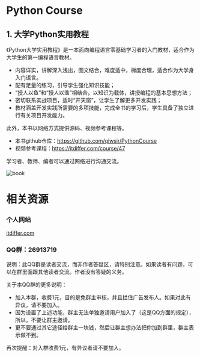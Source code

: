# Python Course

## 1. 大学Python实用教程

《Python大学实用教程》是一本面向编程语言零基础学习者的入门教材，适合作为大学生的第一编程语言教材。

- 内容详实，讲解深入浅出，图文结合，难度适中，梯度合理，适合作为大学身入门语言。
- 配有足量的练习，引导学生强化知识技能；
- “授人以鱼”和“授人以渔”相结合，以知识为载体，讲授编程的基本思想方法；
- 密切联系实战项目，适时“开天窗”，让学生了解更多开发实践；
- 教材涵盖开发实践所需要的多项技能，完成全书的学习后，学生具备了独立进行有关项目开发能力。

此外，本书以网络方式提供源码、视频参考课程等。

- 本书github仓库：https://github.com/qiwsir/PythonCourse
- 视频参考课程：https://itdiffer.com/course/47

学习者、教师、编者可以通过网络进行沟通交流。

![book](https://i.postimg.cc/nrRyxXQf/python.png)

# 相关资源

### 个人网站

[itdiffer.com](http://www.itdiffer.com)

### QQ群：26913719

说明：此QQ群是读者交流，而非作者答疑区，请特别注意。如果读者有问题，可以在群里面跟其他读者交流。作者没有答疑的义务。

关于本QQ群的更多说明：

- 加入本群，收费1元，目的是免群主审核，并且拦住广告发布人。如果对此有异议，请不要加入。
- 因为设置了上述功能，群主无法单独邀请用户加入了（这是QQ方面的规定），所以，不要让群主邀请。
- 更不要通过其它途径给群主一块钱，然后让群主想办法把你加到群里，群主表示做不到。

再次提醒：对入群收费1元，有异议者请不要加入。
